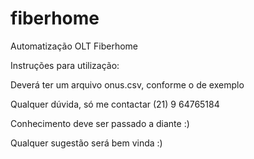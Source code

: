 # fiberhome
Automatização OLT Fiberhome

Instruções para utilização:

Deverá ter um arquivo onus.csv, conforme o de exemplo

Qualquer dúvida, só me contactar
(21) 9 64765184

Conhecimento deve ser passado a diante :)

Qualquer sugestão será bem vinda :)
